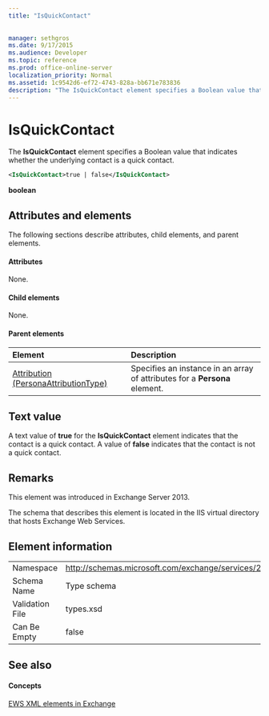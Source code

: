 ```yaml
---
title: "IsQuickContact"
 
 
manager: sethgros
ms.date: 9/17/2015
ms.audience: Developer
ms.topic: reference
ms.prod: office-online-server
localization_priority: Normal
ms.assetid: 1c9542d6-ef72-4743-828a-bb671e783836
description: "The IsQuickContact element specifies a Boolean value that indicates whether the underlying contact is a quick contact."
---
```


# IsQuickContact

The **IsQuickContact** element specifies a Boolean value that indicates whether the underlying contact is a quick contact. 
  
```XML
<IsQuickContact>true | false</IsQuickContact>
```

 **boolean**
## Attributes and elements

The following sections describe attributes, child elements, and parent elements.
  
#### Attributes

None.
  
#### Child elements

None.
  
#### Parent elements

|**Element**|**Description**|
|:-----|:-----|
|[Attribution (PersonaAttributionType)](attribution-personaattributiontype.md) <br/> |Specifies an instance in an array of attributes for a **Persona** element.  <br/> |
   
## Text value

A text value of **true** for the **IsQuickContact** element indicates that the contact is a quick contact. A value of **false** indicates that the contact is not a quick contact. 
  
## Remarks

This element was introduced in Exchange Server 2013.
  
The schema that describes this element is located in the IIS virtual directory that hosts Exchange Web Services.
  
## Element information

|||
|:-----|:-----|
|Namespace  <br/> |http://schemas.microsoft.com/exchange/services/2006/types  <br/> |
|Schema Name  <br/> |Type schema  <br/> |
|Validation File  <br/> |types.xsd  <br/> |
|Can Be Empty  <br/> |false  <br/> |
   
## See also

#### Concepts

[EWS XML elements in Exchange](ews-xml-elements-in-exchange.md)

